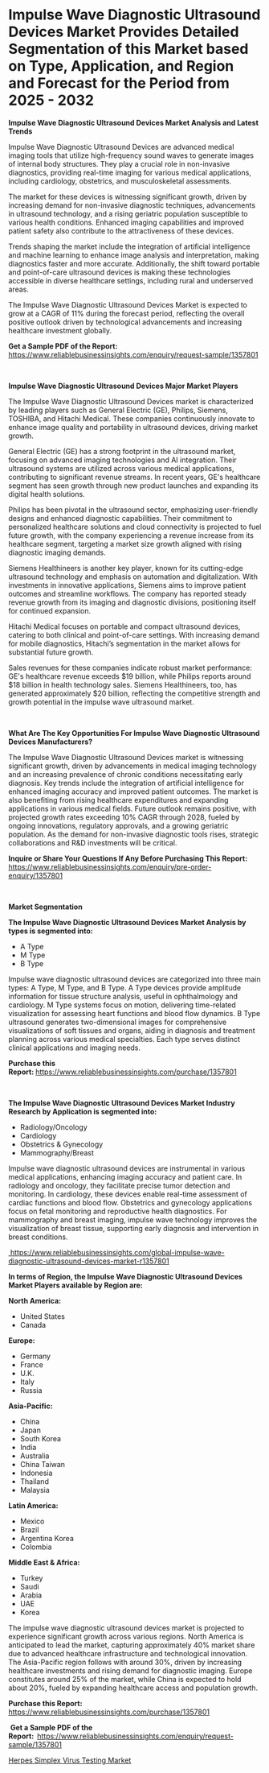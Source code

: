 <p><h1>Impulse Wave Diagnostic Ultrasound Devices Market Provides Detailed Segmentation of this Market based on Type, Application, and Region and Forecast for the Period from 2025 - 2032</h1></p><p><strong>Impulse Wave Diagnostic Ultrasound Devices Market Analysis and Latest Trends</strong></p>
<p><p>Impulse Wave Diagnostic Ultrasound Devices are advanced medical imaging tools that utilize high-frequency sound waves to generate images of internal body structures. They play a crucial role in non-invasive diagnostics, providing real-time imaging for various medical applications, including cardiology, obstetrics, and musculoskeletal assessments. </p><p>The market for these devices is witnessing significant growth, driven by increasing demand for non-invasive diagnostic techniques, advancements in ultrasound technology, and a rising geriatric population susceptible to various health conditions. Enhanced imaging capabilities and improved patient safety also contribute to the attractiveness of these devices.</p><p>Trends shaping the market include the integration of artificial intelligence and machine learning to enhance image analysis and interpretation, making diagnostics faster and more accurate. Additionally, the shift toward portable and point-of-care ultrasound devices is making these technologies accessible in diverse healthcare settings, including rural and underserved areas. </p><p>The Impulse Wave Diagnostic Ultrasound Devices Market is expected to grow at a CAGR of 11% during the forecast period, reflecting the overall positive outlook driven by technological advancements and increasing healthcare investment globally.</p></p>
<p><strong>Get a Sample PDF of the Report:&nbsp;</strong> <a href="https://www.reliablebusinessinsights.com/enquiry/request-sample/1357801?utm_campaign=3284&utm_medium=2&utm_source=Github&utm_content=ia&utm_term=04032025&utm_id=impulse-wave-diagnostic-ultrasound-devices">https://www.reliablebusinessinsights.com/enquiry/request-sample/1357801</a></p>
<p>&nbsp;</p>
<p><strong>Impulse Wave Diagnostic Ultrasound Devices Major Market Players</strong></p>
<p><p>The Impulse Wave Diagnostic Ultrasound Devices market is characterized by leading players such as General Electric (GE), Philips, Siemens, TOSHIBA, and Hitachi Medical. These companies continuously innovate to enhance image quality and portability in ultrasound devices, driving market growth.</p><p>General Electric (GE) has a strong footprint in the ultrasound market, focusing on advanced imaging technologies and AI integration. Their ultrasound systems are utilized across various medical applications, contributing to significant revenue streams. In recent years, GE's healthcare segment has seen growth through new product launches and expanding its digital health solutions.</p><p>Philips has been pivotal in the ultrasound sector, emphasizing user-friendly designs and enhanced diagnostic capabilities. Their commitment to personalized healthcare solutions and cloud connectivity is projected to fuel future growth, with the company experiencing a revenue increase from its healthcare segment, targeting a market size growth aligned with rising diagnostic imaging demands.</p><p>Siemens Healthineers is another key player, known for its cutting-edge ultrasound technology and emphasis on automation and digitalization. With investments in innovative applications, Siemens aims to improve patient outcomes and streamline workflows. The company has reported steady revenue growth from its imaging and diagnostic divisions, positioning itself for continued expansion.</p><p>Hitachi Medical focuses on portable and compact ultrasound devices, catering to both clinical and point-of-care settings. With increasing demand for mobile diagnostics, Hitachi’s segmentation in the market allows for substantial future growth.</p><p>Sales revenues for these companies indicate robust market performance: GE's healthcare revenue exceeds $19 billion, while Philips reports around $18 billion in health technology sales. Siemens Healthineers, too, has generated approximately $20 billion, reflecting the competitive strength and growth potential in the impulse wave ultrasound market.</p></p>
<p>&nbsp;</p>
<p><strong>What Are The Key Opportunities For Impulse Wave Diagnostic Ultrasound Devices Manufacturers?</strong></p>
<p><p>The Impulse Wave Diagnostic Ultrasound Devices market is witnessing significant growth, driven by advancements in medical imaging technology and an increasing prevalence of chronic conditions necessitating early diagnosis. Key trends include the integration of artificial intelligence for enhanced imaging accuracy and improved patient outcomes. The market is also benefiting from rising healthcare expenditures and expanding applications in various medical fields. Future outlook remains positive, with projected growth rates exceeding 10% CAGR through 2028, fueled by ongoing innovations, regulatory approvals, and a growing geriatric population. As the demand for non-invasive diagnostic tools rises, strategic collaborations and R&D investments will be critical.</p></p>
<p><strong>Inquire or Share Your Questions If Any Before Purchasing This Report:</strong> <a href="https://www.reliablebusinessinsights.com/enquiry/pre-order-enquiry/1357801?utm_campaign=3284&utm_medium=2&utm_source=Github&utm_content=ia&utm_term=04032025&utm_id=impulse-wave-diagnostic-ultrasound-devices">https://www.reliablebusinessinsights.com/enquiry/pre-order-enquiry/1357801</a></p>
<p>&nbsp;</p>
<p><strong>Market Segmentation</strong></p>
<p><strong>The Impulse Wave Diagnostic Ultrasound Devices Market Analysis by types is segmented into:</strong></p>
<p><ul><li>A Type</li><li>M Type</li><li>B Type</li></ul></p>
<p><p>Impulse wave diagnostic ultrasound devices are categorized into three main types: A Type, M Type, and B Type. A Type devices provide amplitude information for tissue structure analysis, useful in ophthalmology and cardiology. M Type systems focus on motion, delivering time-related visualization for assessing heart functions and blood flow dynamics. B Type ultrasound generates two-dimensional images for comprehensive visualizations of soft tissues and organs, aiding in diagnosis and treatment planning across various medical specialties. Each type serves distinct clinical applications and imaging needs.</p></p>
<p><strong>Purchase this Report:&nbsp;</strong><a href="https://www.reliablebusinessinsights.com/purchase/1357801?utm_campaign=3284&utm_medium=2&utm_source=Github&utm_content=ia&utm_term=04032025&utm_id=impulse-wave-diagnostic-ultrasound-devices">https://www.reliablebusinessinsights.com/purchase/1357801</a></p>
<p>&nbsp;</p>
<p><strong>The Impulse Wave Diagnostic Ultrasound Devices Market Industry Research by Application is segmented into:</strong></p>
<p><ul><li>Radiology/Oncology</li><li>Cardiology</li><li>Obstetrics & Gynecology</li><li>Mammography/Breast</li></ul></p>
<p><p>Impulse wave diagnostic ultrasound devices are instrumental in various medical applications, enhancing imaging accuracy and patient care. In radiology and oncology, they facilitate precise tumor detection and monitoring. In cardiology, these devices enable real-time assessment of cardiac functions and blood flow. Obstetrics and gynecology applications focus on fetal monitoring and reproductive health diagnostics. For mammography and breast imaging, impulse wave technology improves the visualization of breast tissue, supporting early diagnosis and intervention in breast conditions.</p></p>
<p><a href="https://www.reliablebusinessinsights.com/global-impulse-wave-diagnostic-ultrasound-devices-market-r1357801?utm_campaign=3284&utm_medium=2&utm_source=Github&utm_content=ia&utm_term=04032025&utm_id=impulse-wave-diagnostic-ultrasound-devices">&nbsp;https://www.reliablebusinessinsights.com/global-impulse-wave-diagnostic-ultrasound-devices-market-r1357801</a></p>
<p><strong>In terms of Region, the Impulse Wave Diagnostic Ultrasound Devices Market Players available by Region are:</strong></p>
<p>
    <p> <strong> North America: </strong>
        <ul>
            <li>United States</li>
            <li>Canada</li>
        </ul>
        </p> 
    <p> <strong> Europe: </strong>
        <ul>
            <li>Germany</li>
            <li>France</li>
            <li>U.K.</li>
            <li>Italy</li>
            <li>Russia</li>
        </ul>
        </p> 
    <p> <strong> Asia-Pacific: </strong>
        <ul>
            <li>China</li>
            <li>Japan</li>
            <li>South Korea</li>
            <li>India</li>
            <li>Australia</li>
            <li>China Taiwan</li>
            <li>Indonesia</li>
            <li>Thailand</li>
            <li>Malaysia</li>
        </ul>
        </p> 
    <p> <strong> Latin America: </strong>
        <ul>
            <li>Mexico</li>
            <li>Brazil</li>
            <li>Argentina Korea</li>
            <li>Colombia</li>
        </ul>
        </p> 
    <p> <strong> Middle East & Africa: </strong>
        <ul>
            <li>Turkey</li>
            <li>Saudi</li>
            <li>Arabia</li>
            <li>UAE</li>
            <li>Korea</li>
        </ul>
    </p>
    </p>
<p><p>The impulse wave diagnostic ultrasound devices market is projected to experience significant growth across various regions. North America is anticipated to lead the market, capturing approximately 40% market share due to advanced healthcare infrastructure and technological innovation. The Asia-Pacific region follows with around 30%, driven by increasing healthcare investments and rising demand for diagnostic imaging. Europe constitutes around 25% of the market, while China is expected to hold about 20%, fueled by expanding healthcare access and population growth.</p></p>
<p><strong>Purchase this Report: </strong><a href="https://www.reliablebusinessinsights.com/purchase/1357801?utm_campaign=3284&utm_medium=2&utm_source=Github&utm_content=ia&utm_term=04032025&utm_id=impulse-wave-diagnostic-ultrasound-devices">https://www.reliablebusinessinsights.com/purchase/1357801</a></p>
<p>&nbsp;<strong>Get a Sample PDF of the Report:&nbsp;&nbsp;</strong><a href="https://www.reliablebusinessinsights.com/enquiry/request-sample/1357801?utm_campaign=3284&utm_medium=2&utm_source=Github&utm_content=ia&utm_term=04032025&utm_id=impulse-wave-diagnostic-ultrasound-devices">https://www.reliablebusinessinsights.com/enquiry/request-sample/1357801</a></p>
<p><strong></strong></p>
<p><p><a href="https://github.com/azorrotutus/Market-Research-Report-List-1/blob/main/herpes-simplex-virus-testing-market.md?utm_campaign=3284&utm_medium=2&utm_source=Github&utm_content=ia&utm_term=04032025&utm_id=impulse-wave-diagnostic-ultrasound-devices">Herpes Simplex Virus Testing Market</a></p></p>